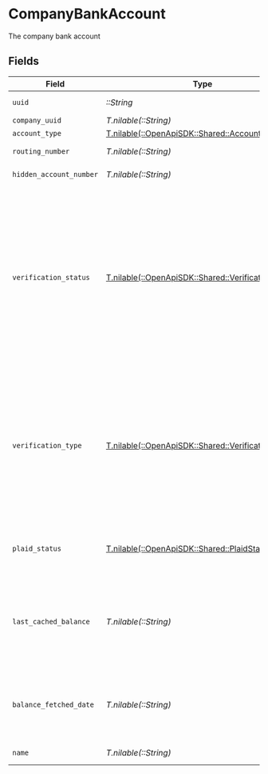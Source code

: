 # CompanyBankAccount

The company bank account


## Fields

| Field                                                                                                                                                                                                                                                                                                                        | Type                                                                                                                                                                                                                                                                                                                         | Required                                                                                                                                                                                                                                                                                                                     | Description                                                                                                                                                                                                                                                                                                                  |
| ---------------------------------------------------------------------------------------------------------------------------------------------------------------------------------------------------------------------------------------------------------------------------------------------------------------------------- | ---------------------------------------------------------------------------------------------------------------------------------------------------------------------------------------------------------------------------------------------------------------------------------------------------------------------------- | ---------------------------------------------------------------------------------------------------------------------------------------------------------------------------------------------------------------------------------------------------------------------------------------------------------------------------- | ---------------------------------------------------------------------------------------------------------------------------------------------------------------------------------------------------------------------------------------------------------------------------------------------------------------------------- |
| `uuid`                                                                                                                                                                                                                                                                                                                       | *::String*                                                                                                                                                                                                                                                                                                                   | :heavy_check_mark:                                                                                                                                                                                                                                                                                                           | UUID of the bank account                                                                                                                                                                                                                                                                                                     |
| `company_uuid`                                                                                                                                                                                                                                                                                                               | *T.nilable(::String)*                                                                                                                                                                                                                                                                                                        | :heavy_minus_sign:                                                                                                                                                                                                                                                                                                           | UUID of the company                                                                                                                                                                                                                                                                                                          |
| `account_type`                                                                                                                                                                                                                                                                                                               | [T.nilable(::OpenApiSDK::Shared::AccountType)](../../models/shared/accounttype.md)                                                                                                                                                                                                                                           | :heavy_minus_sign:                                                                                                                                                                                                                                                                                                           | Bank account type                                                                                                                                                                                                                                                                                                            |
| `routing_number`                                                                                                                                                                                                                                                                                                             | *T.nilable(::String)*                                                                                                                                                                                                                                                                                                        | :heavy_minus_sign:                                                                                                                                                                                                                                                                                                           | The bank account's routing number                                                                                                                                                                                                                                                                                            |
| `hidden_account_number`                                                                                                                                                                                                                                                                                                      | *T.nilable(::String)*                                                                                                                                                                                                                                                                                                        | :heavy_minus_sign:                                                                                                                                                                                                                                                                                                           | Masked bank account number                                                                                                                                                                                                                                                                                                   |
| `verification_status`                                                                                                                                                                                                                                                                                                        | [T.nilable(::OpenApiSDK::Shared::VerificationStatus)](../../models/shared/verificationstatus.md)                                                                                                                                                                                                                             | :heavy_minus_sign:                                                                                                                                                                                                                                                                                                           | The verification status of the bank account.<br/><br/>'awaiting_deposits' means the bank account is just created and money is being transferred.<br/>'ready_for_verification' means the micro-deposits are completed and the verification process can begin by using the verify endpoint.<br/>'verified' means the bank account is verified. |
| `verification_type`                                                                                                                                                                                                                                                                                                          | [T.nilable(::OpenApiSDK::Shared::VerificationType)](../../models/shared/verificationtype.md)                                                                                                                                                                                                                                 | :heavy_minus_sign:                                                                                                                                                                                                                                                                                                           | The verification type of the bank account.<br/><br/>'bank_deposits' means the bank account is connected by entering routing and accounting numbers and verifying through micro-deposits.<br/>'plaid' means the bank account is connected through Plaid.                                                                      |
| `plaid_status`                                                                                                                                                                                                                                                                                                               | [T.nilable(::OpenApiSDK::Shared::PlaidStatus)](../../models/shared/plaidstatus.md)                                                                                                                                                                                                                                           | :heavy_minus_sign:                                                                                                                                                                                                                                                                                                           | The Plaid connection status of the bank account. Only applies when verification type is Plaid.                                                                                                                                                                                                                               |
| `last_cached_balance`                                                                                                                                                                                                                                                                                                        | *T.nilable(::String)*                                                                                                                                                                                                                                                                                                        | :heavy_minus_sign:                                                                                                                                                                                                                                                                                                           | The last fetch balance for the bank account. Please be aware that this amount does not reflect the most up-to-date balance and only applies when the verification type is Plaid.                                                                                                                                             |
| `balance_fetched_date`                                                                                                                                                                                                                                                                                                       | *T.nilable(::String)*                                                                                                                                                                                                                                                                                                        | :heavy_minus_sign:                                                                                                                                                                                                                                                                                                           | The balance fetch date associated with the last_cached_balance. Only applies when verification type is Plaid.                                                                                                                                                                                                                |
| `name`                                                                                                                                                                                                                                                                                                                       | *T.nilable(::String)*                                                                                                                                                                                                                                                                                                        | :heavy_minus_sign:                                                                                                                                                                                                                                                                                                           | Name of bank account                                                                                                                                                                                                                                                                                                         |